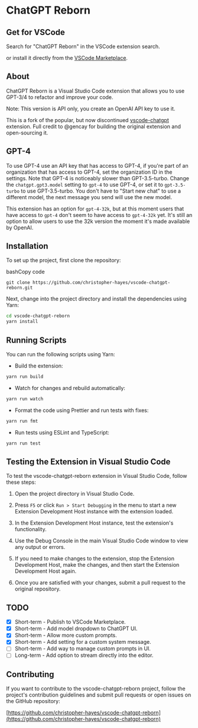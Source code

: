 # ChatGPT Reborn

## Get for VSCode

Search for "ChatGPT Reborn" in the VSCode extension search.

or install it directly from the [VSCode Marketplace](https://marketplace.visualstudio.com/items?itemName=chris-hayes.chatgpt-reborn).

## About

ChatGPT Reborn is a Visual Studio Code extension that allows you to use GPT-3/4 to refactor and improve your code.

Note: This version is API only, you create an OpenAI API key to use it.

This is a fork of the popular, but now discontinued [vscode-chatgpt](https://github.com/gencay/vscode-chatgpt) extension. Full credit to @gencay for building the original extension and open-sourcing it.

## GPT-4

To use GPT-4 use an API key that has access to GPT-4, if you're part of an organization that has access to GPT-4, set the organization ID in the settings. Note that GPT-4 is noticeably slower than GPT-3.5-turbo. Change the `chatgpt.gpt3.model` setting to `gpt-4` to use GPT-4, or set it to `gpt-3.5-turbo` to use GPT-3.5-turbo. You don't have to "Start new chat" to use a different model, the next message you send will use the new model.

This extension has an option for `gpt-4-32k`, but at this moment users that have access to `gpt-4` don't seem to have access to `gpt-4-32k` yet. It's still an option to allow users to use the 32k version the moment it's made available by OpenAI.

## Installation

To set up the project, first clone the repository:

bashCopy code

`git clone https://github.com/christopher-hayes/vscode-chatgpt-reborn.git`

Next, change into the project directory and install the dependencies using Yarn:

```bash
cd vscode-chatgpt-reborn
yarn install
```

## Running Scripts

You can run the following scripts using Yarn:

- Build the extension:

```bash
yarn run build
```

- Watch for changes and rebuild automatically:

```bash
yarn run watch
```

- Format the code using Prettier and run tests with fixes:

```bash
yarn run fmt
```

- Run tests using ESLint and TypeScript:

```bash
yarn run test
```

## Testing the Extension in Visual Studio Code

To test the vscode-chatgpt-reborn extension in Visual Studio Code, follow these steps:

1. Open the project directory in Visual Studio Code.

2. Press `F5` or click `Run > Start Debugging` in the menu to start a new Extension Development Host instance with the extension loaded.

3. In the Extension Development Host instance, test the extension's functionality.

4. Use the Debug Console in the main Visual Studio Code window to view any output or errors.

5. If you need to make changes to the extension, stop the Extension Development Host, make the changes, and then start the Extension Development Host again.

6. Once you are satisfied with your changes, submit a pull request to the original repository.

## TODO

- [x] Short-term - Publish to VSCode Marketplace.
- [x] Short-term - Add model dropdown to ChatGPT UI.
- [x] Short-term - Allow more custom prompts.
- [x] Short-term - Add setting for a custom system message.
- [ ] Short-term - Add way to manage custom prompts in UI.
- [ ] Long-term - Add option to stream directly into the editor.

## Contributing

If you want to contribute to the vscode-chatgpt-reborn project, follow the project's contribution guidelines and submit pull requests or open issues on the GitHub repository:

[https://github.com/christopher-hayes/vscode-chatgpt-reborn](https://github.com/christopher-hayes/vscode-chatgpt-reborn)
